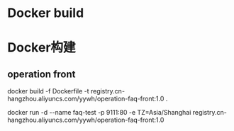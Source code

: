# Docker build

# Docker构建
## operation front
docker build  -f Dockerfile -t registry.cn-hangzhou.aliyuncs.com/yywh/operation-faq-front:1.0 .

docker run -d --name faq-test -p 9111:80  -e TZ=Asia/Shanghai registry.cn-hangzhou.aliyuncs.com/yywh/operation-faq-front:1.0
